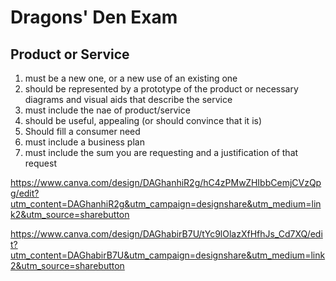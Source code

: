 # Dragons' Den Exam

## Product or Service 

1. must be a new one, or a new use of an existing one
2. should be represented by a prototype of the product or necessary diagrams and visual aids that describe the service
3. must include the nae of product/service 
4. should be useful, appealing (or should convince that it is)
5. Should fill a consumer need 
6. must include a business plan
7. must include the sum you are requesting and a justification of that request

https://www.canva.com/design/DAGhanhiR2g/hC4zPMwZHIbbCemjCVzQpg/edit?utm_content=DAGhanhiR2g&utm_campaign=designshare&utm_medium=link2&utm_source=sharebutton

https://www.canva.com/design/DAGhabirB7U/tYc9lOlazXfHfhJs_Cd7XQ/edit?utm_content=DAGhabirB7U&utm_campaign=designshare&utm_medium=link2&utm_source=sharebutton